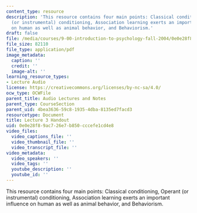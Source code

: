 ```yaml
---
content_type: resource
description: 'This resource contains four main points: Classical conditioning, Operant
  (or instrumental) conditioning, Association learning exerts an important influence
  on human as well as animal behavior, and Behaviorism.'
draft: false
file: /media/courses/9-00-introduction-to-psychology-fall-2004/0e0e28f89ac726e7b850cccefe1cd4e8_h03.pdf
file_size: 82110
file_type: application/pdf
image_metadata:
  caption: ''
  credit: ''
  image-alt: ''
learning_resource_types:
- Lecture Audio
license: https://creativecommons.org/licenses/by-nc-sa/4.0/
ocw_type: OCWFile
parent_title: Audio Lectures and Notes
parent_type: CourseSection
parent_uid: 4bea3636-59c8-1935-4dba-8135ed7facd3
resourcetype: Document
title: Lecture 3 Handout
uid: 0e0e28f8-9ac7-26e7-b850-cccefe1cd4e8
video_files:
  video_captions_file: ''
  video_thumbnail_file: ''
  video_transcript_file: ''
video_metadata:
  video_speakers: ''
  video_tags: ''
  youtube_description: ''
  youtube_id: ''
---
```

This resource contains four main points: Classical conditioning, Operant (or instrumental) conditioning, Association learning exerts an important influence on human as well as animal behavior, and Behaviorism.
